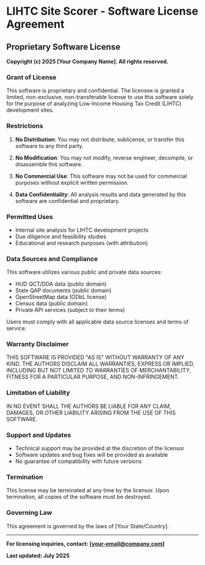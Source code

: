 # LIHTC Site Scorer - Software License Agreement

## Proprietary Software License

**Copyright (c) 2025 [Your Company Name]. All rights reserved.**

### Grant of License

This software is proprietary and confidential. The licensee is granted a limited, non-exclusive, non-transferable license to use this software solely for the purpose of analyzing Low-Income Housing Tax Credit (LIHTC) development sites.

### Restrictions

1. **No Distribution**: You may not distribute, sublicense, or transfer this software to any third party.

2. **No Modification**: You may not modify, reverse engineer, decompile, or disassemble this software.

3. **No Commercial Use**: This software may not be used for commercial purposes without explicit written permission.

4. **Data Confidentiality**: All analysis results and data generated by this software are confidential and proprietary.

### Permitted Uses

- Internal site analysis for LIHTC development projects
- Due diligence and feasibility studies
- Educational and research purposes (with attribution)

### Data Sources and Compliance

This software utilizes various public and private data sources:
- HUD QCT/DDA data (public domain)
- State QAP documents (public domain)
- OpenStreetMap data (ODbL license)
- Census data (public domain)
- Private API services (subject to their terms)

Users must comply with all applicable data source licenses and terms of service.

### Warranty Disclaimer

THIS SOFTWARE IS PROVIDED "AS IS" WITHOUT WARRANTY OF ANY KIND. THE AUTHORS DISCLAIM ALL WARRANTIES, EXPRESS OR IMPLIED, INCLUDING BUT NOT LIMITED TO WARRANTIES OF MERCHANTABILITY, FITNESS FOR A PARTICULAR PURPOSE, AND NON-INFRINGEMENT.

### Limitation of Liability

IN NO EVENT SHALL THE AUTHORS BE LIABLE FOR ANY CLAIM, DAMAGES, OR OTHER LIABILITY ARISING FROM THE USE OF THIS SOFTWARE.

### Support and Updates

- Technical support may be provided at the discretion of the licensor
- Software updates and bug fixes will be provided as available
- No guarantee of compatibility with future versions

### Termination

This license may be terminated at any time by the licensor. Upon termination, all copies of the software must be destroyed.

### Governing Law

This agreement is governed by the laws of [Your State/Country].

---

**For licensing inquiries, contact: [your-email@company.com]**

**Last updated: July 2025**